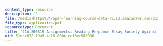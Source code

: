 ```yaml
---
content_type: resource
description: ''
file: /media/https%3A/open-learning-course-data-rc.s3.amazonaws.com/21a-506-the-anthropology-of-politics-persuasion-and-power-spring-2019/51dcc87819a54b7880b6cef6ec588936_MIT21A_506S19_Sec4Mod1Respons2.pdf
file_type: application/pdf
resourcetype: Document
title: '21A.506S19 Assignments: Reading Response Essay Society Against the State 2'
uid: 51dcc878-19a5-4b78-80b6-cef6ec588936
---
```


